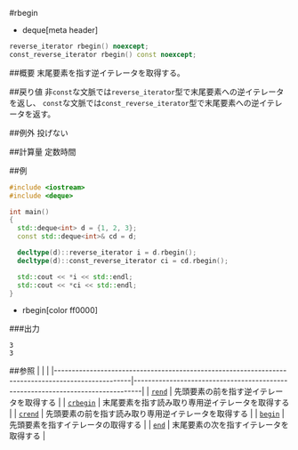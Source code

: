 #rbegin
* deque[meta header]

```cpp
reverse_iterator rbegin() noexcept;
const_reverse_iterator rbegin() const noexcept;
```

##概要
末尾要素を指す逆イテレータを取得する。


##戻り値
非`const`な文脈では`reverse_iterator`型で末尾要素への逆イテレータを返し、
`const`な文脈では`const_reverse_iterator`型で末尾要素への逆イテレータを返す。


##例外
投げない


##計算量
定数時間


##例
```cpp
#include <iostream>
#include <deque>

int main()
{
  std::deque<int> d = {1, 2, 3};
  const std::deque<int>& cd = d;

  decltype(d)::reverse_iterator i = d.rbegin();
  decltype(d)::const_reverse_iterator ci = cd.rbegin();

  std::cout << *i << std::endl;
  std::cout << *ci << std::endl;
}
```
* rbegin[color ff0000]

###出力
```
3
3
```

##参照
| | |
|---------------------------------------------------------------------------------------------------|--------------------------------------------------------------------------------|
| [`rend`](./rend.md) | 先頭要素の前を指す逆イテレータを取得する |
| [`crbegin`](./crbegin.md) | 末尾要素を指す読み取り専用逆イテレータを取得する |
| [`crend`](./crend.md) | 先頭要素の前を指す読み取り専用逆イテレータを取得する |
| [`begin`](./begin.md) | 先頭要素を指すイテレータの取得する |
| [`end`](./end.md) | 末尾要素の次を指すイテレータを取得する |


